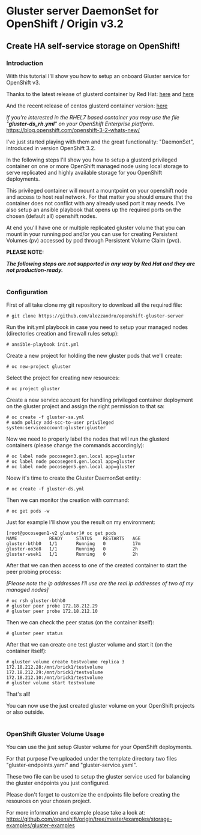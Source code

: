 # Gluster server DaemonSet for OpenShift / Origin v3.2 
## Create HA self-service storage on OpenShift!


### Introduction
With this tutorial I'll show you how to setup an onboard Gluster service for OpenShift v3.

Thanks to the latest release of glusterd container by Red Hat: [here](https://www.redhat.com/it/technologies/storage/use-cases/container-native-storage) and [here](https://www.redhat.com/it/technologies/storage/use-cases/container-native-storage)

And the recent release of centos glusterd container version: [here](https://hub.docker.com/r/gluster/gluster-centos/)

<i>If you're interested in the RHEL7 based container you may use the file "<b>gluster-ds_rh.yml</b>" on your OpenShift Enterprise platform.</i><br>
https://blog.openshift.com/openshift-3-2-whats-new/

I've just started playing with them and the great functionality: "DaemonSet", introduced in version OpenShift 3.2.


In the following steps I'll show you how to setup a glusterd privileged container on one or more OpenShift managed node using local storage to serve replicated and highly available storage for you OpenShift deployments.

This privileged container will mount a mountpoint on your openshift node and access to host real network. For that matter you should ensure that the container does not conflict with any already used port it may needs. I've also setup an ansible playbook that opens up the required ports on the chosen (default all) openshift nodes.

At end you'll have one or multiple replicated gluster volume that you can mount in your running pod and/or you can use for creating Persistent Volumes (pv) accessed by pod through Persistent Volume Claim (pvc).

<b>PLEASE NOTE:</b>

<b><i>The following steps are not supported in any way by Red Hat and they are not production-ready.</i></b>
<br>
<br>
### Configuration

First of all take clone my git repository to download all the required file:
```
# git clone https://github.com/alezzandro/openshift-gluster-server
```

Run the init.yml playbook in case you need to setup your managed nodes (directories creation and firewall rules setup):
```
# ansible-playbook init.yml
```

Create a new project for holding the new gluster pods that we'll create:
```
# oc new-project gluster
```

Select the project for creating new resources:
```
# oc project gluster
```

Create a new service account for handling privileged container deployment on the gluster project and assign the right permission to that sa:
```
# oc create -f gluster-sa.yml
# oadm policy add-scc-to-user privileged system:serviceaccount:gluster:gluster
```

Now we need to properly label the nodes that will run the glusterd containers (please change the commands accordingly):
```
# oc label node pocosegen3.gen.local app=gluster
# oc label node pocosegen4.gen.local app=gluster
# oc label node pocosegen5.gen.local app=gluster
```

Noew it's time to create the Gluster DaemonSet entity:
```
# oc create -f gluster-ds.yml
```

Then we can monitor the creation with command:
```
# oc get pods -w
```

Just for example I'll show you the result on my environment:
```
[root@pocosegen1-v2 gluster]# oc get pods
NAME            READY     STATUS    RESTARTS   AGE
gluster-bthb0   1/1       Running   0          17m
gluster-oo3e8   1/1       Running   0          2h
gluster-wsek1   1/1       Running   0          2h
```

After that we can then access to one of the created container to start the peer probing process:

<i>[Please note the ip addresses I'll use are the real ip addresses of two of my managed nodes]</i>
```
# oc rsh gluster-bthb0
# gluster peer probe 172.18.212.29
# gluster peer probe 172.18.212.10
```

Then we can check the peer status (on the container itself):
```
# gluster peer status
```

After that we can create one test gluster volume and start it (on the container itself):
```
# gluster volume create testvolume replica 3 172.18.212.28:/mnt/brick1/testvolume 172.18.212.29:/mnt/brick1/testvolume 172.18.212.10:/mnt/brick1/testvolume 
# gluster volume start testvolume
```

That's all!

You can now use the just created gluster volume on your OpenShift projects or also outside.
<br><br>
### OpenShift Gluster Volume Usage

You can use the just setup Gluster volume for your OpenShift deployments. 

For that purpose I've uploaded under the template directory two files "gluster-endpoints.yaml" and "gluster-service.yaml".

These two file can be used to setup the gluster service used for balancing the gluster endpoints you just configured.

Please don't forget to customize the endpoints file before creating the resources on your chosen project.

For more information and example please take a look at: https://github.com/openshift/origin/tree/master/examples/storage-examples/gluster-examples
